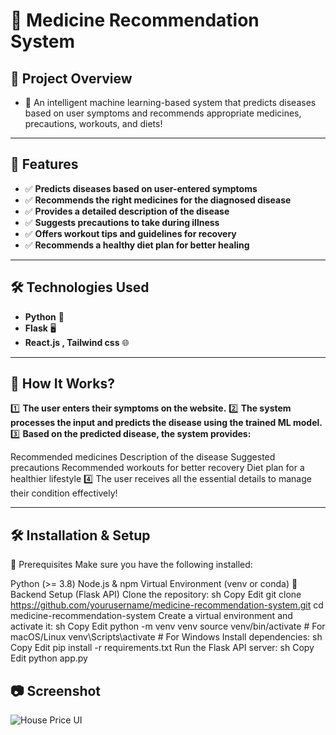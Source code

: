 # **🏥 Medicine Recommendation System**

## **🌟 Project Overview**
- 🚀 An intelligent machine learning-based system that predicts diseases based on user symptoms and recommends appropriate medicines, precautions, workouts, and diets!

---

## **🚀 Features**
- ✅ **Predicts diseases based on user-entered symptoms**
- ✅ **Recommends the right medicines for the diagnosed disease**
- ✅ **Provides a detailed description of the disease**
- ✅ **Suggests precautions to take during illness**
- ✅ **Offers workout tips and guidelines for recovery**
- ✅ **Recommends a healthy diet plan for better healing**

---

## **🛠️ Technologies Used**
- **Python** 🐍
- **Flask** 🖥️
- **React.js , Tailwind css** 🌐


---

## **🎯 How It Works?**
1️⃣ **The user enters their symptoms on the website.**
2️⃣ **The system processes the input and predicts the disease using the trained ML model.**
3️⃣ **Based on the predicted disease, the system provides:**

Recommended medicines
Description of the disease
Suggested precautions
Recommended workouts for better recovery
Diet plan for a healthier lifestyle
4️⃣ The user receives all the essential details to manage their condition effectively!

---

## **🛠️ Installation & Setup**

📌 Prerequisites
Make sure you have the following installed:

Python (>= 3.8)
Node.js & npm
Virtual Environment (venv or conda)
🔧 Backend Setup (Flask API)
Clone the repository:
sh
Copy
Edit
git clone https://github.com/yourusername/medicine-recommendation-system.git
cd medicine-recommendation-system
Create a virtual environment and activate it:
sh
Copy
Edit
python -m venv venv
source venv/bin/activate  # For macOS/Linux
venv\Scripts\activate  # For Windows
Install dependencies:
sh
Copy
Edit
pip install -r requirements.txt
Run the Flask API server:
sh
Copy
Edit
python app.py
## **📷 Screenshot**
![House Price UI](Housing_Price_UI.png)





